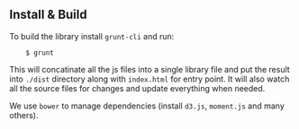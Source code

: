 Install & Build
----------------
To build the library install `grunt-cli` and run:
```
    $ grunt 
```
This will concatinate all the js files into a single library file and put the result into `./dist` directory along with `index.html` for entry point. It will also watch all the source files for changes and update everything when needed.

We use `bower` to manage dependencies (install `d3.js`, `moment.js` and many others).
